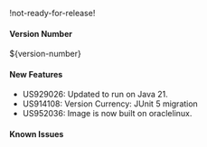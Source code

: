 !not-ready-for-release!

#### Version Number
${version-number}

#### New Features
- US929026: Updated to run on Java 21.
- US914108: Version Currency: JUnit 5 migration
- US952036: Image is now built on oraclelinux.

#### Known Issues
